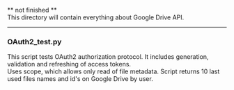 ** not finished **  
This directory will contain everything about Google Drive API.

----

### OAuth2_test.py

This script tests OAuth2 authorization protocol. It includes generation, validation and refreshing of access tokens.  
Uses scope, which allows only read of file metadata. Script returns 10 last used files names and id's on Google Drive by user. 


